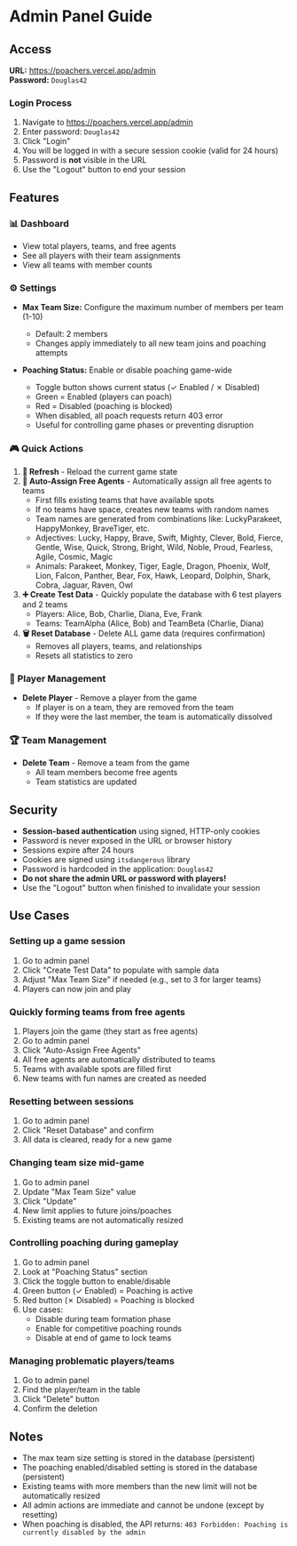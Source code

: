 # Admin Panel Guide

## Access

**URL:** https://poachers.vercel.app/admin  
**Password:** `Douglas42`

### Login Process
1. Navigate to https://poachers.vercel.app/admin
2. Enter password: `Douglas42`
3. Click "Login"
4. You will be logged in with a secure session cookie (valid for 24 hours)
5. Password is **not** visible in the URL
6. Use the "Logout" button to end your session

## Features

### 📊 Dashboard
- View total players, teams, and free agents
- See all players with their team assignments
- View all teams with member counts

### ⚙️ Settings
- **Max Team Size:** Configure the maximum number of members per team (1-10)
  - Default: 2 members
  - Changes apply immediately to all new team joins and poaching attempts
  
- **Poaching Status:** Enable or disable poaching game-wide
  - Toggle button shows current status (✓ Enabled / ✗ Disabled)
  - Green = Enabled (players can poach)
  - Red = Disabled (poaching is blocked)
  - When disabled, all poach requests return 403 error
  - Useful for controlling game phases or preventing disruption

### 🎮 Quick Actions

1. **🔄 Refresh** - Reload the current game state
2. **🎲 Auto-Assign Free Agents** - Automatically assign all free agents to teams
   - First fills existing teams that have available spots
   - If no teams have space, creates new teams with random names
   - Team names are generated from combinations like: LuckyParakeet, HappyMonkey, BraveTiger, etc.
   - Adjectives: Lucky, Happy, Brave, Swift, Mighty, Clever, Bold, Fierce, Gentle, Wise, Quick, Strong, Bright, Wild, Noble, Proud, Fearless, Agile, Cosmic, Magic
   - Animals: Parakeet, Monkey, Tiger, Eagle, Dragon, Phoenix, Wolf, Lion, Falcon, Panther, Bear, Fox, Hawk, Leopard, Dolphin, Shark, Cobra, Jaguar, Raven, Owl
3. **➕ Create Test Data** - Quickly populate the database with 6 test players and 2 teams
   - Players: Alice, Bob, Charlie, Diana, Eve, Frank
   - Teams: TeamAlpha (Alice, Bob) and TeamBeta (Charlie, Diana)
4. **🗑️ Reset Database** - Delete ALL game data (requires confirmation)
   - Removes all players, teams, and relationships
   - Resets all statistics to zero

### 👥 Player Management
- **Delete Player** - Remove a player from the game
  - If player is on a team, they are removed from the team
  - If they were the last member, the team is automatically dissolved

### 🏆 Team Management
- **Delete Team** - Remove a team from the game
  - All team members become free agents
  - Team statistics are updated

## Security

- **Session-based authentication** using signed, HTTP-only cookies
- Password is never exposed in the URL or browser history
- Sessions expire after 24 hours
- Cookies are signed using `itsdangerous` library
- Password is hardcoded in the application: `Douglas42`
- **Do not share the admin URL or password with players!**
- Use the "Logout" button when finished to invalidate your session

## Use Cases

### Setting up a game session
1. Go to admin panel
2. Click "Create Test Data" to populate with sample data
3. Adjust "Max Team Size" if needed (e.g., set to 3 for larger teams)
4. Players can now join and play

### Quickly forming teams from free agents
1. Players join the game (they start as free agents)
2. Go to admin panel
3. Click "Auto-Assign Free Agents"
4. All free agents are automatically distributed to teams
5. Teams with available spots are filled first
6. New teams with fun names are created as needed

### Resetting between sessions
1. Go to admin panel
2. Click "Reset Database" and confirm
3. All data is cleared, ready for a new game

### Changing team size mid-game
1. Go to admin panel
2. Update "Max Team Size" value
3. Click "Update"
4. New limit applies to future joins/poaches
5. Existing teams are not automatically resized

### Controlling poaching during gameplay
1. Go to admin panel
2. Look at "Poaching Status" section
3. Click the toggle button to enable/disable
4. Green button (✓ Enabled) = Poaching is active
5. Red button (✗ Disabled) = Poaching is blocked
6. Use cases:
   - Disable during team formation phase
   - Enable for competitive poaching rounds
   - Disable at end of game to lock teams

### Managing problematic players/teams
1. Go to admin panel
2. Find the player/team in the table
3. Click "Delete" button
4. Confirm the deletion

## Notes

- The max team size setting is stored in the database (persistent)
- The poaching enabled/disabled setting is stored in the database (persistent)
- Existing teams with more members than the new limit will not be automatically resized
- All admin actions are immediate and cannot be undone (except by resetting)
- When poaching is disabled, the API returns: `403 Forbidden: Poaching is currently disabled by the admin`
